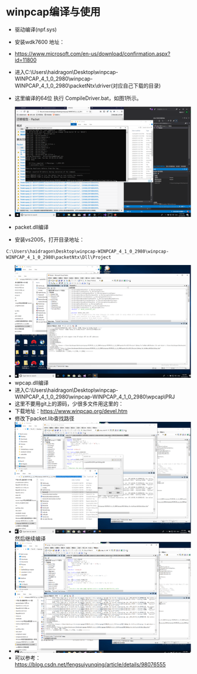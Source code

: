 #  winpcap编译与使用
* 驱动编译(npf.sys)

* 安装wdk7600 地址：
* https://www.microsoft.com/en-us/download/confirmation.aspx?id=11800
* 进入C:\Users\haidragon\Desktop\winpcap-WINPCAP_4_1_0_2980\winpcap-WINPCAP_4_1_0_2980\packetNtx\driver(对应自己下载的目录)
* 这里编译的64位 执行 CompileDriver.bat，如图1所示。
* ![avatar](https://github.com/haidragon/pcap_Banalysis/blob/master/pages/page3/images/1.png)
* packet.dll编译
* 安装vs2005，打开目录地址：
```
C:\Users\haidragon\Desktop\winpcap-WINPCAP_4_1_0_2980\winpcap-WINPCAP_4_1_0_2980\packetNtx\Dll\Project
```
* ![avatar](https://github.com/haidragon/pcap_Banalysis/blob/master/pages/page3/images/packet.png)
* wpcap.dll编译
* 进入C:\Users\haidragon\Desktop\winpcap-WINPCAP_4_1_0_2980\winpcap-WINPCAP_4_1_0_2980\wpcap\PRJ
* 这里不要用git上的源码，少很多文件用这里的：
* 下载地址：https://www.winpcap.org/devel.htm
* 修改下packet.lib查找路径
* ![avatar](https://github.com/haidragon/pcap_Banalysis/blob/master/pages/page3/images/dll.png)
然后继续编译
* ![avatar](https://github.com/haidragon/pcap_Banalysis/blob/master/pages/page3/images/wpcap.png)
* 可以参考： https://blog.csdn.net/fengsuiyunqing/article/details/98076555

